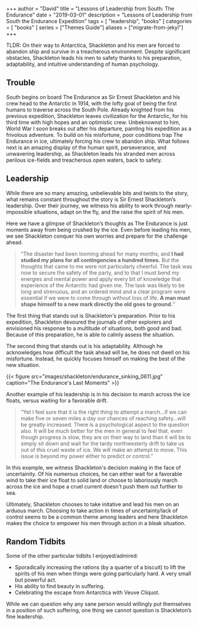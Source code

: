 +++
author = "David"
title = "Lessons of Leadership from South: The Endurance"
date = "2019-03-01"
description = "Lessons of Leadership from South the Endurance Expedition"
tags = [
    "leadership",
    "books"
]
categories = [
    "books"
]
series = ["Themes Guide"]
aliases = ["migrate-from-jekyl"]
+++

TLDR: On their way to Antarctica, Shackleton and his men are forced to abandon ship and survive in a treacherous environment. Despite significant obstacles, Shackleton leads his men to safety thanks to his preparation, adaptability, and intuitive understanding of human psychology.
<!--more-->


## Trouble

South begins on board The Endurance as Sir Ernest Shackleton and his crew head to the Antarctic in 1914, with the lofty goal of being the first humans to traverse across the South Pole. Already knighted from his previous expedition, Shackleton leaves civilization for the Antarctic, for his third time with high hopes and an optimistic crew. Unbeknownst to him, World War I soon breaks out after his departure, painting his expedition as a frivolous adventure. To build on his misfortune, poor conditions trap The Endurance in ice, ultimately forcing his crew to abandon ship. What follows next is an amazing display of the human spirit, perseverance, and unwavering leadership, as Shackleton leads his stranded men across perilous ice-fields and treacherous open waters, back to safety.

## Leadership

While there are so many amazing, unbelievable bits and twists to the story, what remains constant throughout the story is Sir Ernest Shackleton’s leadership. Over their journey, we witness his ability to work through nearly-impossible situations, adapt on the fly, and the raise the spirit of his men.

Here we have a glimpse of Shackleton’s thoughts as The Endurance is just moments away from being crushed by the ice. Even before leading his men, we see Shackleton conquer his own worries and prepare for the challenge ahead.

> “The disaster had been looming ahead for many months, and **I had studied my plans for all contingencies a hundred times.** But the thoughts that came to me were not particularly cheerful. The task was now to secure the safety of the party, and to that I must bend my energies and mental power and apply every bit of knowledge that experience of the Antarctic had given me. The task was likely to be long and strenuous, and an ordered mind and a clear program were essential if we were to come through without loss of life. **A man must shape himself to a new mark directly the old goes to ground.**”

The first thing that stands out is Shackleton's preparation. Prior to his expedition, Shackleton devoured the journals of other explorers and envisioned his response to a multitude of situations, both good and bad. Because of this preparation, he is able to calmly assess the situation.

The second thing that stands out is his adaptability. Although he acknowledges how difficult the task ahead will be, he does not dwell on his misfortune. Instead, he quickly focuses himself on making the best of the new situation.


{{< figure src="images/shackleton/endurance_sinking_0611.jpg" caption="The Endurance's Last Moments" >}}

Another example of his leadership is in his decision to march across the ice floats, versus waiting for a favorable drift.

> “Yet I feel sure that it is the right thing to attempt a march…if we can make five or seven miles a day our chances of reaching safety…will be greatly increased. There is a psychological aspect to the question also. It will be much better for the men in general to feel that, even though progress is slow, they are on their way to land than it will be to simply sit down and wait for the tardy northwesterly drift to take us out of this cruel waste of ice. We will make an attempt to move. This issue is beyond my power either to predict or control.”

In this example, we witness Shackleton's decision making in the face of uncertainity. Of his numerous choices, he can either wait for a favorable wind to take their ice float to solid land or choose to laboriously march across the ice and hope a cruel current doesn't push them out further to sea. 

Ultimately, Shackleton chooses to take initative and lead his men on an arduous march. Choosing to take action in times of uncertainty/lack of control seems to be a common theme among leaders and here Shackleton makes the choice to empower his men through action in a bleak situation.

## Random Tidbits

Some of the other particular tidbits I enjoyed/admired:
* Sporadically increasing the rations (by a quarter of a biscuit) to lift the spirits of his men when things were going particularly hard. A very small but powerful act.
* His ability to find beauty in suffering.
* Celebrating the escape from Antarctica with Veuve Cliquot.

While we can question why any sane person would willingly put themselves in a position of such suffering, one thing we cannot question is Shackleton’s fine leadership.

